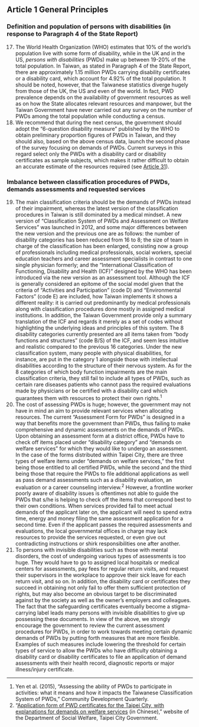 ## Article 1 General Principles

### Definition and population of persons with disabilities (in response to Paragraph 4 of the State Report)

<ol start="17">
  <li>The World Health Organization (WHO) estimates that 10% of the world’s population live with some form of disability, while in the UK and in the US, <em>persons with disabilities</em> (PWDs) make up between 19-20% of the total population. In Taiwan, as stated in Paragraph 4 of the State Report, there are approximately 1.15 million PWDs carrying disability certificates or a disability card, which account for 4.92% of the total population. It should be noted, however, that the Taiwanese statistics diverge hugely from those of the UK, the US and even of the world. In fact, PWD prevalence depends on the availability of government resources as well as on how the State allocates relevant resources and manpower, but the Taiwan Government have never carried out any survey on the number of PWDs among the total population while conducting a census.</li>

  <li>We recommend that during the next census, the government should adopt the “6-question disability measure” published by the WHO to obtain preliminary proportion figures of PWDs in Taiwan, and they should also, based on the above census data, launch the second phase of the survey focusing on demands of PWDs. Current surveys in this regard select only the PWDs with a disability card or disability certificates as sample subjects, which makes it rather difficult to obtain an accurate estimate of the resources required (see <a href="article-31.md">Article 31</a>).</li>
</ol>

### Imbalance between classification procedures of PWDs, demands assessments and requested services

<ol start="19">
  <li>The main classification criteria should be the demands of PWDs instead of their impairment, whereas the latest version of the classification procedures in Taiwan is still dominated by a medical mindset. A new version of “Classification System of PWDs and Assessment on Welfare Services” was launched in 2012, and some major differences between the new version and the previous one are as follows: the number of disability categories has been reduced from 16 to 8; the size of team in charge of the classification has been enlarged, consisting now a group of professionals including medical professionals, social workers, special education teachers and career assessment specialists in contrast to one single physician formerly; and the “International Classification of Functioning, Disability and Health (ICF)” designed by the WHO has been introduced via the new version as an assessment tool. Although the ICF is generally considered an epitome of the social model given that the criteria of “Activities and Participation” (code D) and “Environmental Factors” (code E) are included, how Taiwan implements it shows a different reality: it is carried out predominantly by medical professionals along with classification procedures done mostly in assigned medical institutions. In addition, the Taiwan Government provide only a summary translation of the ICF and regards it merely as a set of codes without highlighting the underlying ideas and principles of this system. The 8 disability categories currently presented are all items taken from “body functions and structures” (code B/S) of the ICF, and seem less intuitive and realistic compared to the previous 16 categories. Under the new classification system, many people with physical disabilities, for instance, are put in the category 1 alongside those with intellectual disabilities according to the structure of their nervous system. As for the 8 categories of which body function impairments are the main classification criteria, they still fail to include all types of PWDs, such as certain rare diseases patients who cannot pass the required evaluations made by physicians or be certified with a disability card which guarantees them with resources to protect their own rights.<sup>1</sup></li>

  <li>The cost of assessing PWDs is huge; however, the government may not have in mind an aim to provide relevant services when allocating resources. The current “Assessment Form for PWDs” is designed in a way that benefits more the government than PWDs, thus failing to make comprehensive and dynamic assessments on the demands of PWDs. Upon obtaining an assessment form at a district office, PWDs have to check off items placed under “disability category” and “demands on welfare services” for which they would like to undergo an assessment. In the case of the forms distributed within Taipei City, there are three types of welfare items under “demands on welfare services,” the first being those entitled to all certified PWDs, while the second and the third being those that require the PWDs to file additional applications as well as pass demand assessments such as a disability evaluation, an evaluation or a career counseling interview.<sup>2</sup> However, a frontline worker poorly aware of disability issues is oftentimes not able to guide the PWDs that s/he is helping to check off the items that correspond best to their own conditions. When services provided fail to meet actual demands of the applicant later on, the applicant will need to spend extra time, energy and money filing the same assessment application for a second time. Even if the applicant passes the required assessments and evaluations, the local governmental offices in charge may lack resources to provide the services requested, or even give out contradicting instructions or shirk responsibilities one after another.</li>

  <li>To persons with invisible disabilities such as those with mental disorders, the cost of undergoing various types of assessments is too huge. They would have to go to assigned local hospitals or medical centers for assessments, pay fees for regular return visits, and request their supervisors in the workplace to approve their sick leave for each return visit, and so on. In addition, the disability card or certificates they succeed in obtaining not only fail to offer them sufficient protection of rights, but may also become an obvious target to be discriminated against by the society as well as the owner’s employers and colleagues. The fact that the safeguarding certificates eventually become a stigma-carrying label leads many persons with invisible disabilities to give up possessing these documents. In view of the above, we strongly encourage the government to review the current assessment procedures for PWDs, in order to work towards meeting certain dynamic demands of PWDs by putting forth measures that are more flexible. Examples of such measures include lowering the threshold for certain types of service to allow the PWDs who have difficulty obtaining a disability card or disability certificates to file an application of demand assessments with their health record, diagnostic reports or major illness/injury certificate.</li>
</ol>

-----

<ol>
  <li>Yen et al. (2015), “Assessing the ability of PWDs to participate in activities: what it means and how it impacts the Taiwanese Classification System of PWDs,” Community Development Quarterly.</li>

  <li>“<a href="http://www.dosw.gov.taipei/public/Attachment/64281823137.pdf" target="_blank">Application form of PWD certificates for the Taipei City, with explanations for demands on welfare services</a> (in Chinese),” website of the Department of Social Welfare, Taipei City Government.</li>
</ol>

